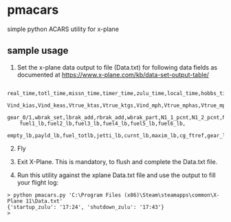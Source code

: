 # pmacars
simple python ACARS utility for x-plane

## sample usage
1. Set the x-plane data output to file (Data.txt) for following data fields as documented at https://www.x-plane.com/kb/data-set-output-table/
```
    real_time,totl_time,missn_time,timer_time,zulu_time,local_time,hobbs_time,
    Vind_kias,Vind_keas,Vtrue_ktas,Vtrue_ktgs,Vind_mph,Vtrue_mphas,Vtrue_mphgs,
    gear_0/1,wbrak_set,lbrak_add,rbrak_add,wbrak_part,N1_1_pcnt,N1_2_pcnt,N2_1_pcnt,N2_2_pcnt,
    fuel1_lb,fuel2_lb,fuel3_lb,fuel4_lb,fuel5_lb,fuel6_lb,
    empty_lb,payld_lb,fuel_totlb,jetti_lb,curnt_lb,maxim_lb,cg_ftref,gear_lb,gear_lb,gear_lb
```

2. Fly

3. Exit X-Plane. This is mandatory, to flush and complete the Data.txt file.

4. Run this utility against the xplane Data.txt file and use the output to fill your flight log:
```
> python pmacars.py 'C:\Program Files (x86)\Steam\steamapps\common\X-Plane 11\Data.txt'
{'startup_zulu': '17:24', 'shutdown_zulu': '17:43'}
> 
```
